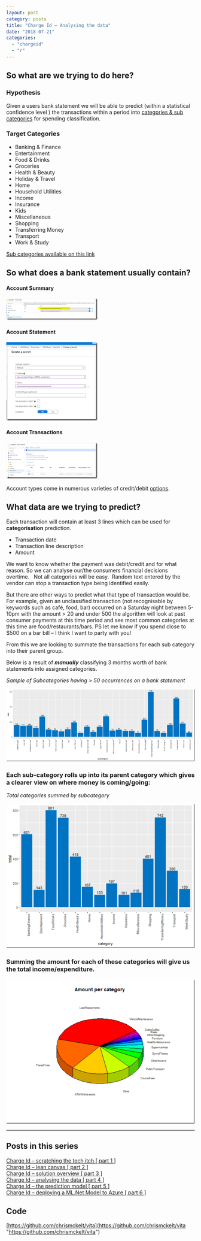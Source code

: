 ```yaml
---
layout: post
category: posts
title: "Charge Id – Analysing the data"
date: "2018-07-21"
categories: 
  - "chargeid"
  - "r"
---
```


## So what are we trying to do here?

### Hypothesis

Given a users bank statement we will be able to predict (within a statistical confidence level ) the transactions within a period into [categories & sub categories](https://github.com/chrismckelt/vita/blob/master/source/Vita.Contracts/SubCategories/Categories.cs) for spending classification.

### Target Categories

- Banking & Finance
- Entertainment
- Food & Drinks
- Groceries
- Health & Beauty
- Holiday & Travel
- Home
- Household Utilities
- Income
- Insurance
- Kids
- Miscellaneous
- Shopping
- Transferring Money
- Transport
- Work & Study

[Sub categories available on this link](https://github.com/chrismckelt/vita/blob/master/source/Vita.Contracts/SubCategories/Categories.cs)

## So what does a bank statement usually contain?

#### Account Summary

[![image](https://raw.githubusercontent.com/chrismckelt/chrismckelt.github.io/master/_posts/posts/images//image_thumb-3.png "image")](/wp-content/uploads/2018/07/image-3.png)

#### Account Statement

[![image](https://raw.githubusercontent.com/chrismckelt/chrismckelt.github.io/master/_posts/posts/images//image_thumb-4.png "image")](/wp-content/uploads/2018/07/image-4.png)

#### Account Transactions

[![image](https://raw.githubusercontent.com/chrismckelt/chrismckelt.github.io/master/_posts/posts/images//image_thumb-5.png "image")](/wp-content/uploads/2018/07/image-5.png)

Account types come in numerous varieties of credit/debit [options](http://echeck.org/ultimate-guide-to-the-different-types-of-bank-accounts/).

## What data are we trying to predict?

Each transaction will contain at least 3 lines which can be used for **categorisation** prediction.

- Transaction date
- Transaction line description
- Amount

We want to know whether the payment was debit/credit and for what reason. So we can analyse our/the consumers financial decisions overtime.   Not all categories will be easy.  Random text entered by the vendor can stop a transaction type being identified easily.

But there are other ways to predict what that type of transaction would be. For example, given an unclassified transaction (not recognisable by keywords such as café, food, bar) occurred on a Saturday night between 5-10pm with the amount > 20 and under 500 the algorithm will look at past consumer payments at this time period and see most common categories at this time are food/restaurants/bars. PS let me know if you spend close to $500 on a bar bill – I think I want to party with you!

From this we are looking to summate the transactions for each sub category into their parent group.

Below is a result of **_manually_** classifying 3 months worth of bank statements into assigned categories.

_Sample of Subcategories having > 50 occurrences on a bank statement_

[![subs](https://raw.githubusercontent.com/chrismckelt/chrismckelt.github.io/master/_posts/posts/images//subs_thumb-3.png "subs")](/wp-content/uploads/2018/07/subs-3.png)

### Each sub-category rolls up into its parent category which gives a clearer view on where money is coming/going:

_Total categories summed by subcategory_

[![cats](https://raw.githubusercontent.com/chrismckelt/chrismckelt.github.io/master/_posts/posts/images//cats_thumb-3.png "cats")](/wp-content/uploads/2018/07/cats-3.png)

  

### Summing the amount for each of these categories will give us the total income/expenditure.

[![total](https://raw.githubusercontent.com/chrismckelt/chrismckelt.github.io/master/_posts/posts/images//total_thumb-2.png "total")](/wp-content/uploads/2018/07/total-2.png)

  

  

* * *

  

## Posts in this series

[Charge Id – scratching the tech itch \[ part 1 \]](/blog/?p=460)  
[Charge Id – lean canvas \[ part 2 \]](/blog/?p=485)  
[Charge Id – solution overview \[ part 3 \]](/blog/?p=505)  
[Charge Id – analysing the data \[ part 4 \]](/blog/?p=507)  
[Charge Id – the prediction model \[ part 5 \]](/blog/?p=668)  
[Charge Id – deploying a ML.Net Model to Azure \[ part 6 \]](/blog/?p=705)

  

## Code

[https://github.com/chrismckelt/vita](https://github.com/chrismckelt/vita "https://github.com/chrismckelt/vita")
